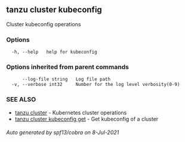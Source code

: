 ## tanzu cluster kubeconfig

Cluster kubeconfig operations

### Options

```
  -h, --help   help for kubeconfig
```

### Options inherited from parent commands

```
      --log-file string   Log file path
  -v, --verbose int32     Number for the log level verbosity(0-9)
```

### SEE ALSO

* [tanzu cluster](tanzu_cluster.md)	 - Kubernetes cluster operations
* [tanzu cluster kubeconfig get](tanzu_cluster_kubeconfig_get.md)	 - Get kubeconfig of a cluster

###### Auto generated by spf13/cobra on 8-Jul-2021
